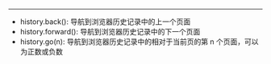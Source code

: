 
---

- history.back(): 导航到浏览器历史记录中的上一个页面
- history.forward(): 导航到浏览器历史记录中的下一个页面
- history.go(n): 导航到浏览器历史记录中的相对于当前页的第 n 个页面，可以为正数或负数